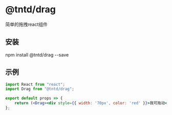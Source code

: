 # @tntd/drag

简单的拖拽react组件

## 安装
npm install @tntd/drag --save

## 示例
```jsx
import React from "react";
import Drag from "@tntd/drag";

export default props => {
    return (<Drag><div style={{ width: '70px', color: 'red' }}>我可拖动</div></Drag>)
};

```
